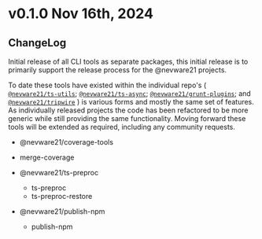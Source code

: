 # v0.1.0 Nov 16th, 2024

## ChangeLog

Initial release of all CLI tools as separate packages, this initial release is to primarily support the release process for the @nevware21 projects.

To date these tools have existed within the individual repo's ( [`@nevware21/ts-utils`](https://github.com/nevware21/ts-utils); [`@nevware21/ts-async`](https://github.com/nevware21/ts-utils); [`@nevware21/grunt-plugins`](https://github.com/nevware21/grunt-plugins); and [`@nevware21/tripwire`](https://github.com/nevware21/tripwire) ) is various forms and mostly the same set of features. As individually released projects the code has been refactored to be more generic while still providing the same functionality. Moving forward these tools will be extended as required, including any community requests.

-  @nevware21/coverage-tools
  - merge-coverage

- @nevware21/ts-preproc
  - ts-preproc
  - ts-preproc-restore

- @nevware21/publish-npm
  - publish-npm
